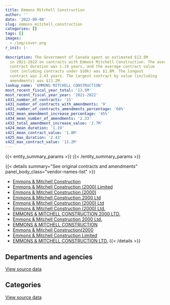 ```yaml
---
title: Emmons Mitchell Construction
author: ''
date: '2022-09-08'
slug: emmons_mitchell_construction
categories: []
tags: []
images:
  - /img/cover.png
r_init: |-
  
description: The Government of Canada spent an estimated $13.5M
  in 2021-2022 on contracts with Emmons Mitchell Construction. The average
  contract duration was 1.19 years, and the average contract value
  (not including contracts under $10k) was $1.8M. The longest
  contract was 2.43 years. The largest contract by value (including
  amendments) was $13.2M.
lookup_name: 'EMMONS MITCHELL CONSTRUCTION'
most_recent_fiscal_year_total: '13.5M'
most_recent_fiscal_year_year: '2021-2022'
s431_number_of_contracts: '15'
s431_number_of_contracts_with_amendments: '9'
s431_number_of_contracts_amendments_percentage: '60%'
s432_mean_amendment_increase_percentage: '45%'
s434_mean_number_of_amendments: '2.33'
s433_total_amendment_increase_value: '2.7M'
s424_mean_duration: '1.19'
s421_mean_contract_value: '1.8M'
s425_max_duration: '2.43'
s422_max_contract_value: '13.2M'
---
```


<script src="/rmarkdown-libs/htmlwidgets/htmlwidgets.js"></script>
<link href="/rmarkdown-libs/datatables-css/datatables-crosstalk.css" rel="stylesheet" />
<script src="/rmarkdown-libs/datatables-binding/datatables.js"></script>
<script src="/rmarkdown-libs/jquery/jquery-3.6.0.min.js"></script>
<link href="/rmarkdown-libs/dt-core-bootstrap/css/dataTables.bootstrap.min.css" rel="stylesheet" />
<link href="/rmarkdown-libs/dt-core-bootstrap/css/dataTables.bootstrap.extra.css" rel="stylesheet" />
<script src="/rmarkdown-libs/dt-core-bootstrap/js/jquery.dataTables.min.js"></script>
<script src="/rmarkdown-libs/dt-core-bootstrap/js/dataTables.bootstrap.min.js"></script>
<link href="/rmarkdown-libs/crosstalk/css/crosstalk.min.css" rel="stylesheet" />
<script src="/rmarkdown-libs/crosstalk/js/crosstalk.min.js"></script>
<script src="/rmarkdown-libs/htmlwidgets/htmlwidgets.js"></script>
<link href="/rmarkdown-libs/datatables-css/datatables-crosstalk.css" rel="stylesheet" />
<script src="/rmarkdown-libs/datatables-binding/datatables.js"></script>
<script src="/rmarkdown-libs/jquery/jquery-3.6.0.min.js"></script>
<link href="/rmarkdown-libs/dt-core-bootstrap/css/dataTables.bootstrap.min.css" rel="stylesheet" />
<link href="/rmarkdown-libs/dt-core-bootstrap/css/dataTables.bootstrap.extra.css" rel="stylesheet" />
<script src="/rmarkdown-libs/dt-core-bootstrap/js/jquery.dataTables.min.js"></script>
<script src="/rmarkdown-libs/dt-core-bootstrap/js/dataTables.bootstrap.min.js"></script>
<link href="/rmarkdown-libs/crosstalk/css/crosstalk.min.css" rel="stylesheet" />
<script src="/rmarkdown-libs/crosstalk/js/crosstalk.min.js"></script>

{{< entity_summary_params >}}
{{< /entity_summary_params >}}

{{< details summary="See original contracts and amendments" panel_body_class="vendor-names-list" >}}
- [Emmons & Mitchell Construction](https://search.open.canada.ca/en/ct/?sort=contract_value_f%20desc&page=1&search_text=%22Emmons%20%26%20Mitchell%20Construction%22)
- [Emmons & Mitchell Construction (2000) Limited](https://search.open.canada.ca/en/ct/?sort=contract_value_f%20desc&page=1&search_text=%22Emmons%20%26%20Mitchell%20Construction%20%282000%29%20Limited%22)
- [Emmons & Mitchell Construction (2000)](https://search.open.canada.ca/en/ct/?sort=contract_value_f%20desc&page=1&search_text=%22Emmons%20%26%20Mitchell%20Construction%20%282000%29%22)
- [Emmons & Mitchell Construction 2000 Ltd](https://search.open.canada.ca/en/ct/?sort=contract_value_f%20desc&page=1&search_text=%22Emmons%20%26%20Mitchell%20Construction%202000%20Ltd%22)
- [Emmons & Mitchell Construction (2000) Ltd](https://search.open.canada.ca/en/ct/?sort=contract_value_f%20desc&page=1&search_text=%22Emmons%20%26%20Mitchell%20Construction%20%282000%29%20Ltd%22)
- [Emmons & Mitchell Construction (2000) Ltd.](https://search.open.canada.ca/en/ct/?sort=contract_value_f%20desc&page=1&search_text=%22Emmons%20%26%20Mitchell%20Construction%20%282000%29%20Ltd.%22)
- [EMMONS & MITCHELL CONSTRUCTION 2000 LTD.](https://search.open.canada.ca/en/ct/?sort=contract_value_f%20desc&page=1&search_text=%22EMMONS%20%26%20MITCHELL%20CONSTRUCTION%202000%20LTD.%22)
- [Emmons & Mitchell Construction 2000 Ltd.](https://search.open.canada.ca/en/ct/?sort=contract_value_f%20desc&page=1&search_text=%22Emmons%20%26%20Mitchell%20Construction%202000%20Ltd.%22)
- [EMMONS & MITCHELL CONSTRUCTION](https://search.open.canada.ca/en/ct/?sort=contract_value_f%20desc&page=1&search_text=%22EMMONS%20%26%20MITCHELL%20CONSTRUCTION%22)
- [Emmons & Mitchell Construction(2000](https://search.open.canada.ca/en/ct/?sort=contract_value_f%20desc&page=1&search_text=%22Emmons%20%26%20Mitchell%20Construction%282000%22)
- [Emmons & Mitchell Construction Limited](https://search.open.canada.ca/en/ct/?sort=contract_value_f%20desc&page=1&search_text=%22Emmons%20%26%20Mitchell%20Construction%20Limited%22)
- [EMMONS & MITCHELL CONSTRUCTION LTD.](https://search.open.canada.ca/en/ct/?sort=contract_value_f%20desc&page=1&search_text=%22EMMONS%20%26%20MITCHELL%20CONSTRUCTION%20LTD.%22)
{{< /details >}}

## Departments and agencies

<div id="htmlwidget-1" style="width:100%;height:auto;" class="datatables html-widget"></div>
<script type="application/json" data-for="htmlwidget-1">{"x":{"style":"bootstrap","filter":"none","vertical":false,"data":[["<a href=\"/departments/dnd-mdn/\">National Defence<\/a>","<a href=\"/departments/pc/\">Parks Canada<\/a>","<a href=\"/departments/pwgsc-tpsgc/\">Public Services and Procurement Canada<\/a>"],[3621076.54,null,235621.89],[2818002.43,null,null],[3924162.89,null,null],[13534860.24,7150.28,null]],"container":"<table class=\"table table-striped table-hover row-border order-column display\">\n  <thead>\n    <tr>\n      <th>Department<\/th>\n      <th>2018-2019<\/th>\n      <th>2019-2020<\/th>\n      <th>2020-2021<\/th>\n      <th>2021-2022<\/th>\n    <\/tr>\n  <\/thead>\n<\/table>","options":{"order":[[4,"desc"]],"pageLength":10,"autoWidth":true,"columnDefs":[{"targets":1,"render":"function(data, type, row, meta) {\n    return type !== 'display' ? data : DTWidget.formatCurrency(data, \"$\", 2, 3, \",\", \".\", true, null);\n  }"},{"targets":2,"render":"function(data, type, row, meta) {\n    return type !== 'display' ? data : DTWidget.formatCurrency(data, \"$\", 2, 3, \",\", \".\", true, null);\n  }"},{"targets":3,"render":"function(data, type, row, meta) {\n    return type !== 'display' ? data : DTWidget.formatCurrency(data, \"$\", 2, 3, \",\", \".\", true, null);\n  }"},{"targets":4,"render":"function(data, type, row, meta) {\n    return type !== 'display' ? data : DTWidget.formatCurrency(data, \"$\", 2, 3, \",\", \".\", true, null);\n  }"},{"width":"16%","targets":[1,2,3,4]},{"className":"dt-right","targets":[1,2,3,4]}],"orderClasses":false}},"evals":["options.columnDefs.0.render","options.columnDefs.1.render","options.columnDefs.2.render","options.columnDefs.3.render"],"jsHooks":[]}</script>
<p class="text-right">
<a href="https://github.com/GoC-Spending/contracts-data/tree/main/data/out/vendors/emmons_mitchell_construction/summary_by_fiscal_year_by_department.csv" class="source-data-link btn btn-link">View source data</a>
</p>

## Categories

<div id="htmlwidget-2" style="width:100%;height:auto;" class="datatables html-widget"></div>
<script type="application/json" data-for="htmlwidget-2">{"x":{"style":"bootstrap","filter":"none","vertical":false,"data":[["<a href=\"/categories/facilities_and_construction/\">Facilities and construction<\/a>"],[3856698.43],[2818002.43],[3924162.89],[13542010.52]],"container":"<table class=\"table table-striped table-hover row-border order-column display\">\n  <thead>\n    <tr>\n      <th>Category<\/th>\n      <th>2018-2019<\/th>\n      <th>2019-2020<\/th>\n      <th>2020-2021<\/th>\n      <th>2021-2022<\/th>\n    <\/tr>\n  <\/thead>\n<\/table>","options":{"order":[[4,"desc"]],"dom":"t","pageLength":30,"autoWidth":true,"columnDefs":[{"targets":1,"render":"function(data, type, row, meta) {\n    return type !== 'display' ? data : DTWidget.formatCurrency(data, \"$\", 2, 3, \",\", \".\", true, null);\n  }"},{"targets":2,"render":"function(data, type, row, meta) {\n    return type !== 'display' ? data : DTWidget.formatCurrency(data, \"$\", 2, 3, \",\", \".\", true, null);\n  }"},{"targets":3,"render":"function(data, type, row, meta) {\n    return type !== 'display' ? data : DTWidget.formatCurrency(data, \"$\", 2, 3, \",\", \".\", true, null);\n  }"},{"targets":4,"render":"function(data, type, row, meta) {\n    return type !== 'display' ? data : DTWidget.formatCurrency(data, \"$\", 2, 3, \",\", \".\", true, null);\n  }"},{"width":"16%","targets":[1,2,3,4]},{"className":"dt-right","targets":[1,2,3,4]}],"orderClasses":false,"lengthMenu":[10,25,30,50,100]}},"evals":["options.columnDefs.0.render","options.columnDefs.1.render","options.columnDefs.2.render","options.columnDefs.3.render"],"jsHooks":[]}</script>
<p class="text-right">
<a href="https://github.com/GoC-Spending/contracts-data/tree/main/data/out/vendors/emmons_mitchell_construction/summary_by_fiscal_year_by_category.csv" class="source-data-link btn btn-link">View source data</a>
</p>

